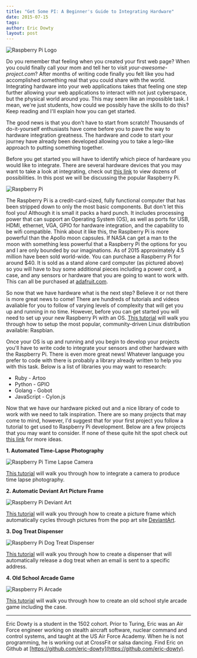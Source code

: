 ```yaml
---
title: "Get Some PI: A Beginner's Guide to Integrating Hardware"
date: 2015-07-15
tags:
author: Eric Dowty
layout: post
---
```


![Raspberry Pi Logo](http://pi.qcontinuum.com/Welcome/Welcome_Resources/raspberry-pi-900-75-2.png?raw=true)

Do you remember that feeling when you created your first web page? When you could finally call your mom and tell her to visit *your-awesome-project.com*? After months of writing code finally you felt like you had accomplished something real that you could share with the world. Integrating hardware into your web applications takes that feeling one step further allowing your web applications to interact with not just cyberspace, but the physical world around you. This may seem like an impossible task. I mean, we're just students, how could we possibly have the skills to do this? Keep reading and I'll explain how you can get started.

The good news is that you don't have to start from scratch! Thousands of do-it-yourself enthusiasts have come before you to pave the way to hardware integration greatness. The hardware and code to start your journey have already been developed allowing you to take a lego-like approach to putting something together.

Before you get started you will have to identify which piece of hardware you would like to integrate. There are several hardware devices that you may want to take a look at integrating, check out [this link](http://cylonjs.com/documentation/platforms/) to view dozens of possibilities. In this post we will be discussing the popular Raspberry Pi.

![Raspberry Pi](http://ecx.images-amazon.com/images/I/51MrYF3ct0L._SX300_.jpg?raw=true)

The Raspberry Pi is a credit-card-sized, fully functional computer that has been stripped down to only the most basic components. But don't let this fool you! Although it is small it packs a hard punch. It includes processing power that can support an Operating System (OS), as well as ports for USB, HDMI, ethernet, VGA, GPIO for hardware integration, and the capability to be wifi compatible. Think about it like this, the Raspberry Pi is more powerful than the Apollo moon capsules. If NASA can get a man to the moon with something less powerful that a Raspberry Pi the options for you and I are only bounded by our imaginations. As of 2015 approximately 4.5 million have been sold world-wide. You can purchase a Raspberry Pi for around $40. It is sold as a stand alone card computer (as pictured above) so you will have to buy some additional pieces including a power cord, a case, and any sensors or hardware that you are going to want to work with. This can all be purchased at [adafruit.com](http://www.adafruit.com/).

So now that we have hardware what is the next step? Believe it or not there is more great news to come! There are hundreds of tutorials and videos avaliable for you to follow of varying levels of complexity that will get you up and running in no time. However, before you can get started you will need to set up your new Raspberry Pi with an OS. [This tutorial](https://www.howtoforge.com/tutorial/howto-install-raspbian-on-raspberry-pi/) will walk you through how to setup the most popular, community-driven Linux distribution available: Raspbian.

Once your OS is up and running and you begin to develop your projects you'll have to write code to integrate your sensors and other hardware with the Raspberry Pi. There is even more great news! Whatever language you prefer to code with there is probably a library already written to help you with this task. Below is a list of libraries you may want to research:

* Ruby - Artoo
* Python - GPIO
* Golang - Gobot
* JavaScript - Cylon.js

Now that we have our hardware picked out and a nice library of code to work with we need to talk inspiration. There are so many projects that may come to mind, however, I'd suggest that for your first project you follow a tutorial to get used to Raspberry Pi development. Below are a few projects that you may want to consider. If none of these quite hit the spot check out [this link](http://www.treehugger.com/slideshows/gadgets/20-awesome-projects-raspberry-pi-microcomputers/) for more ideas.

__1. Automated Time-Lapse Photography__

![Raspberry Pi Time Lapse Camera](http://media.treehugger.com/assets/images/2013/02/time-lapse-dolly.jpg.644x0_q70_crop-smart.jpg?raw=true)

[This tutorial](http://www.instructables.com/id/Raspberry-Pi-powered-time-lapse-dolly-RasPiLapse/?ALLSTEPS) will walk you through how to integrate a camera to produce time lapse photography.

__2. Automatic Deviant Art Picture Frame__

![Raspberry Pi Deviant Art](http://media.treehugger.com/assets/images/2013/02/deviant-art-picture-frame-wired-design.jpg.644x0_q70_crop-smart.jpg?raw=true)

[This tutorial](http://theswitchtolinux.blogspot.com/2012/12/raspberry-pi-daily-deviations-picture.html) will walk you through how to create a picture frame which automatically cycles through pictures from the pop art site [DeviantArt](http://www.deviantart.com/).

__3. Dog Treat Dispenser__

![Raspberry Pi Dog Treat Dispenser](http://media.treehugger.com/assets/images/2013/02/treat-machine.jpg.644x0_q70_crop-smart.jpg?raw=true)

[This tutorial](http://www.nyccnc.com/judd-treat-machine.html) will walk you through how to create a dispenser that will automatically release a dog treat when an email is sent to a specific address.

__4. Old School Arcade Game__

![Raspberry Pi Arcade](http://cnet4.cbsistatic.com/hub/i/r/2012/11/27/2862e2f6-cbf2-11e2-9a4a-0291187b029a/resize/770x578/f1e1feda0740a98003b6732679a83400/25-things-to-do-with-raspberry-pi-arcade.jpg?raw=true)

[This tutorial](http://www.iliketomakestuff.com/raspberry-pi-arcade-part-1/) will walk you through how to create an old school style arcade game including the case.

---
Eric Dowty is a student in the 1502 cohort. Prior to Turing, Eric was an Air Force engineer working on stealth aircraft software, nuclear command and control systems, and taught at the US Air Force Academy. When he is not programming, he is working out at CrossFit or salsa dancing. Find Eric on Github at [https://github.com/eric-dowty](https://github.com/eric-dowty).
